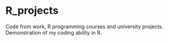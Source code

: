 # R_projects
Code from work, R programming courses and university projects. 
Demonstration of my coding ability in R.

